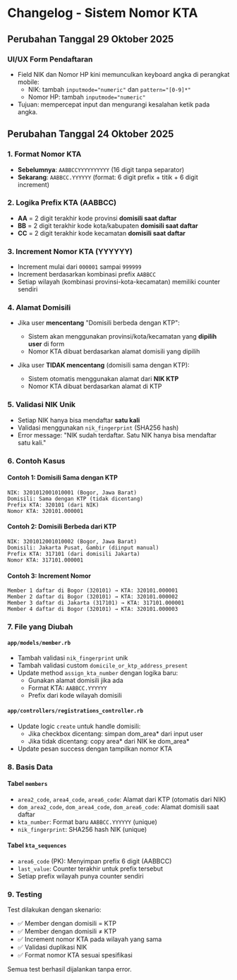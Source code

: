 # Changelog - Sistem Nomor KTA

## Perubahan Tanggal 29 Oktober 2025

### UI/UX Form Pendaftaran
- Field NIK dan Nomor HP kini memunculkan keyboard angka di perangkat mobile:
  - NIK: tambah `inputmode="numeric"` dan `pattern="[0-9]*"`
  - Nomor HP: tambah `inputmode="numeric"`
- Tujuan: mempercepat input dan mengurangi kesalahan ketik pada angka.

## Perubahan Tanggal 24 Oktober 2025

### 1. Format Nomor KTA
- **Sebelumnya**: `AABBCCYYYYYYYYYY` (16 digit tanpa separator)
- **Sekarang**: `AABBCC.YYYYYY` (format: 6 digit prefix + titik + 6 digit increment)

### 2. Logika Prefix KTA (AABBCC)
- **AA** = 2 digit terakhir kode provinsi **domisili saat daftar**
- **BB** = 2 digit terakhir kode kota/kabupaten **domisili saat daftar**
- **CC** = 2 digit terakhir kode kecamatan **domisili saat daftar**

### 3. Increment Nomor KTA (YYYYYY)
- Increment mulai dari `000001` sampai `999999`
- Increment berdasarkan kombinasi prefix `AABBCC`
- Setiap wilayah (kombinasi provinsi-kota-kecamatan) memiliki counter sendiri

### 4. Alamat Domisili
- Jika user **mencentang** "Domisili berbeda dengan KTP":
  - Sistem akan menggunakan provinsi/kota/kecamatan yang **dipilih user** di form
  - Nomor KTA dibuat berdasarkan alamat domisili yang dipilih
  
- Jika user **TIDAK mencentang** (domisili sama dengan KTP):
  - Sistem otomatis menggunakan alamat dari **NIK KTP**
  - Nomor KTA dibuat berdasarkan alamat di KTP

### 5. Validasi NIK Unik
- Setiap NIK hanya bisa mendaftar **satu kali**
- Validasi menggunakan `nik_fingerprint` (SHA256 hash)
- Error message: "NIK sudah terdaftar. Satu NIK hanya bisa mendaftar satu kali."

### 6. Contoh Kasus

#### Contoh 1: Domisili Sama dengan KTP
```
NIK: 3201012001010001 (Bogor, Jawa Barat)
Domisili: Sama dengan KTP (tidak dicentang)
Prefix KTA: 320101 (dari NIK)
Nomor KTA: 320101.000001
```

#### Contoh 2: Domisili Berbeda dari KTP
```
NIK: 3201012001010002 (Bogor, Jawa Barat)
Domisili: Jakarta Pusat, Gambir (diinput manual)
Prefix KTA: 317101 (dari domisili Jakarta)
Nomor KTA: 317101.000001
```

#### Contoh 3: Increment Nomor
```
Member 1 daftar di Bogor (320101) → KTA: 320101.000001
Member 2 daftar di Bogor (320101) → KTA: 320101.000002
Member 3 daftar di Jakarta (317101) → KTA: 317101.000001
Member 4 daftar di Bogor (320101) → KTA: 320101.000003
```

### 7. File yang Diubah

#### `app/models/member.rb`
- Tambah validasi `nik_fingerprint` unik
- Tambah validasi custom `domicile_or_ktp_address_present`
- Update method `assign_kta_number` dengan logika baru:
  - Gunakan alamat domisili jika ada
  - Format KTA: `AABBCC.YYYYYY`
  - Prefix dari kode wilayah domisili

#### `app/controllers/registrations_controller.rb`
- Update logic `create` untuk handle domisili:
  - Jika checkbox dicentang: simpan dom_area* dari input user
  - Jika tidak dicentang: copy area* dari NIK ke dom_area*
- Update pesan success dengan tampilkan nomor KTA

### 8. Basis Data

#### Tabel `members`
- `area2_code`, `area4_code`, `area6_code`: Alamat dari KTP (otomatis dari NIK)
- `dom_area2_code`, `dom_area4_code`, `dom_area6_code`: Alamat domisili saat daftar
- `kta_number`: Format baru `AABBCC.YYYYYY` (unique)
- `nik_fingerprint`: SHA256 hash NIK (unique)

#### Tabel `kta_sequences`
- `area6_code` (PK): Menyimpan prefix 6 digit (AABBCC)
- `last_value`: Counter terakhir untuk prefix tersebut
- Setiap prefix wilayah punya counter sendiri

### 9. Testing

Test dilakukan dengan skenario:
- ✅ Member dengan domisili = KTP
- ✅ Member dengan domisili ≠ KTP
- ✅ Increment nomor KTA pada wilayah yang sama
- ✅ Validasi duplikasi NIK
- ✅ Format nomor KTA sesuai spesifikasi

Semua test berhasil dijalankan tanpa error.

